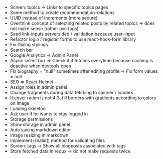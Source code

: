 * Screen: topics -> Links to specific topics pages
* Some method to create recommendation-relations
* UUID instead of increments (more secure)
* Overthink concept of selecting related posts by related topics => does not make sense (rather use tags)
* Seed link-inputs serversided / validation because user-input
* Refactor login / register forms to use react-hook-form library
* Fix Dialog stylings
* Search bar
* Google Analytics => Admin Panel
* Async select box => Check if it fetches everytime because caching is deactive when devtools open
* Fix biography = "null" sometimes after editing profile => Fix form values = null
* SEO => React Helmet
* Assign roles in admin panel
* Change fragments during data fetching to spinner / loaders
* If cover ration is not 4:3, fill borders with gradients according to colors on image
* Loading skeleton
* Ask user if he wants to stay logged in
* Storage permissions
* Show storage in admin panel
* Auto saving markdown editor
* Image resizing in markdown
* Implement isValid() method for validating files
* Screen: tags -> Show all blogposts associated with tags
* Store fetched data in redux -> do not make requests twice